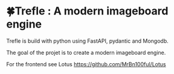 # 🍀Trefle : A modern imageboard engine

Trefle is build with python using FastAPI, pydantic and Mongodb.

The goal of the projet is to create a modern imageboard engine.

For the frontend see Lotus https://github.com/MrBn100ful/Lotus
